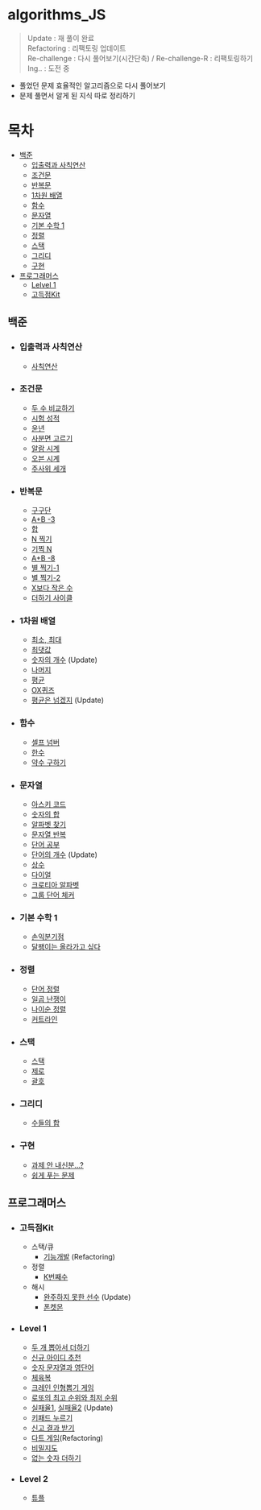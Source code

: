 # algorithms_JS
> Update : 재 풀이 완료  
> Refactoring : 리팩토링 업데이트  
> Re-challenge : 다시 풀어보기(시간단축)  / Re-challenge-R : 리팩토링하기  
> Ing.. : 도전 중  

-   풀었던 문제 효율적인 알고리즘으로 다시 풀어보기
-   문제 풀면서 알게 된 지식 따로 정리하기

# 목차

- [백준](#백준)  
    - [입출력과 사칙연산](#입출력과-사칙연산)  
    - [조건문](#조건문)  
    - [반복문](#반복문)  
    - [1차원 배열](#1차원-배열)  
    - [함수](#함수)  
    - [문자열](#문자열)  
    - [기본 수학 1](#기본-수학-1)  
    - [정렬](#정렬)  
    - [스택](#스택)  
    - [그리디](#그리디)
    - [구현](#구현)
- [프로그래머스](#프로그래머스)  
    - [Lelvel 1](#Level-1)  
    - [고득점Kit](#고득점kit)  
## 백준

-   ### 입출력과 사칙연산
    -   [사칙연산](BaekJoon_Algorithms/10869/app.js)
-   ### 조건문
    -   [두 수 비교하기](BaekJoon_Algorithms/1330/app.js)
    -   [시험 성적](BaekJoon_Algorithms/9498/app.js)
    -   [윤년](BaekJoon_Algorithms/2753/app.js)
    -   [사분면 고르기](BaekJoon_Algorithms/14681/app.js)
    -   [알람 시계](BaekJoon_Algorithms/2884/app.js)
    -   [오븐 시계](BaekJoon_Algorithms/2525/app.js)
    -   [주사위 세개](BaekJoon_Algorithms/2480/app.js)
-   ### 반복문
    -   [구구단](BaekJoon_Algorithms/2739/app.js)
    -   [A+B -3](BaekJoon_Algorithms/10950/app.js)
    -   [합](BaekJoon_Algorithms/8393/app.js)
    -   [N 찍기](BaekJoon_Algorithms/2741/app.js)
    -   [기찍 N](BaekJoon_Algorithms/2742/app.js)
    -   [A+B -8](BaekJoon_Algorithms/11021/app.js)
    -   [별 찍기-1](BaekJoon_Algorithms/2438/app.js)
    -   [별 찍기-2](BaekJoon_Algorithms/2439/app.js)
    -   [X보다 작은 수](BaekJoon_Algorithms/10871/app.js)
    -   [더하기 사이클](BaekJoon_Algorithms/1110/app.js)
-   ### 1차원 배열

    -   [최소, 최대](BaekJoon_Algorithms/10818/app.js)
    -   [최댓값](BaekJoon_Algorithms/2562/app.js)
    -   [숫자의 개수](BaekJoon_Algorithms/2577/app.js) (Update)
    -   [나머지](BaekJoon_Algorithms/3052/app.js)
    -   [평균](BaekJoon_Algorithms/1546/app.js)
    -   [OX퀴즈](BaekJoon_Algorithms/8958/app.js)
    -   [평균은 넘겠지](BaekJoon_Algorithms/4344/app.js) (Update)

-   ### 함수
    -   [셀프 넘버](BaekJoon_Algorithms/4673/app.js)
    -   [한수](BaekJoon_Algorithms/1065/app.js)
    -   [약수 구하기](BaekJoon_Algorithms/2501/app.js)
-   ### 문자열
    -   [아스키 코드](BaekJoon_Algorithms/11654/app.js)
    -   [숫자의 합](BaekJoon_Algorithms/11720/app.js)
    -   [알파벳 찾기](BaekJoon_Algorithms/10809/app.js)
    -   [문자열 반복](BaekJoon_Algorithms/2675/app.js)
    -   [단어 공부](BaekJoon_Algorithms/1157/app.js)
    -   [단어의 개수](BaekJoon_Algorithms/1152/app.js) (Update)
    -   [상수](BaekJoon_Algorithms/2908/app.js)
    -   [다이얼](BaekJoon_Algorithms/5622/app.js)
    -   [크로티아 알파벳](BaekJoon_Algorithms/2941/app.js)
    -   [그룹 단어 체커](BaekJoon_Algorithms/1316/app.js)
- ### 기본 수학 1
    -   [손익분기점](BaekJoon_Algorithms/1712/app.js)
    -   [달팽이는 올라가고 싶다](BaekJoon_Algorithms/2869/app.js)  

- ### 정렬  
    - [단어 정렬](BaekJoon_Algorithms/1181/app.js)    
    - [일곱 난쟁이](BaekJoon_Algorithms/2309/app.js)    
    - [나이순 정렬](/BaekJoon_Algorithms/10814/app.js)  
    - [커트라인](/BaekJoon_Algorithms/25305)
- ### 스택  
    - [스택](BaekJoon_Algorithms/10828/app.js)    
    - [제로](BaekJoon_Algorithms/10773/app.js)    
    - [괄호](BaekJoon_Algorithms/9012/app.js)

- ### 그리디
    - [수들의 합](BaekJoon_Algorithms/1789/app.js)

- ### 구현
    - [과제 안 내신분...?](/BaekJoon_Algorithms/5597/NOTE.md)
    - [쉽게 푸는 문제](/BaekJoon_Algorithms/1292/NOTE.md)

## 프로그래머스
- ### 고득점Kit
    - 스택/큐
        -   [기능개발](Programmers/Kit/%EC%8A%A4%ED%83%9D%2C%ED%81%90/220605.js) (Refactoring)  
    - 정렬
        -   [K번째수](Programmers/Kit/%EC%A0%95%EB%A0%AC/220523.js)  
    - 해시
        -   [완주하지 못한 선수](Programmers/Kit/%ED%95%B4%EC%8B%9C/220521.js) (Update)   
        -   [폰켓몬](/Programmers/Kit/%ED%95%B4%EC%8B%9C/%ED%8F%B0%EC%BC%93%EB%AA%AC/)
-   ### Level 1  
    -   [두 개 뽑아서 더하기](Programmers/Level%201/220519.js)
    -   [신규 아이디 추천](Programmers/Level%201/220520.js)
    -   [숫자 문자열과 영단어](Programmers/Level%201/220524.js)  
    -   [체육복](Programmers/Level%201/220525.js)  
    -   [크레인 인형뽑기 게임](Programmers/Level%201/220526.js)  
    -   [로또의 최고 순위와 최저 순위](Programmers/Level%201/220527.js)  
    -   [실패율1](Programmers/Level%201/실패율/220601.js), [실패율2](Programmers/Level%201/실패율/220617.js)   (Update)
    -   [키패드 누르기](ProgrammersLevel%201//220603.js) 
    -   [신고 결과 받기](Programmers/Level%201/220604.js)  
    -   [다트 게임](Programmers/Level%201/220611.js)(Refactoring)   
    -   [비밀지도](Programmers/Level%201/220612.js)  
    - [없는 숫자 더하기](/Programmers/Level1/220704.js)   

- ### Level 2
    -   [튜플](Programmers/Level2/220630.js)